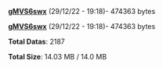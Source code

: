 [**gMVS6swx**](/data/gMVS6swx.txt) (29/12/22 - 19:18)- 474363 bytes

[**gMVS6swx**](/data/gMVS6swx.txt) (29/12/22 - 19:18)- 474363 bytes

**Total Datas**: 2187

**Total Size**: 14.03 MB / 14.0 MB